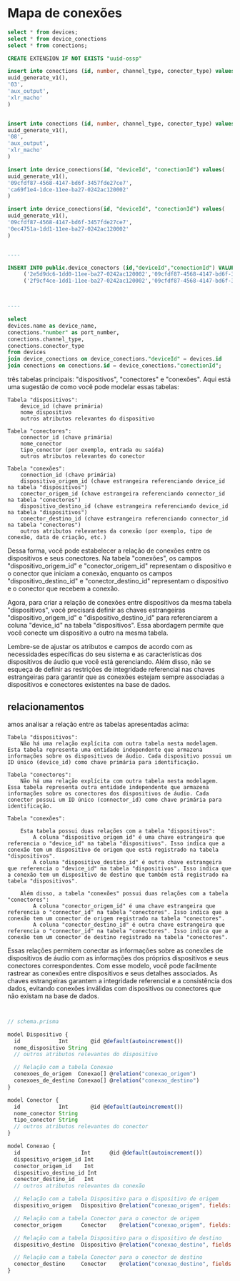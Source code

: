 # Mapa de conexões

```sql
select * from devices;
select * from device_conections
select * from conections;

CREATE EXTENSION IF NOT EXISTS "uuid-ossp"

insert into conections (id, number, channel_type, conector_type) values(
uuid_generate_v1(),
'03',
'aux_output',
'xlr_macho'
)


insert into conections (id, number, channel_type, conector_type) values(
uuid_generate_v1(),
'08',
'aux_output',
'xlr_macho'
)

insert into device_conections(id, "deviceId", "conectionId") values(
uuid_generate_v1(),
'09cfdf87-4568-4147-bd6f-3457fde27ce7',
'ca69f1e4-1dce-11ee-ba27-0242ac120002'
)

insert into device_conections(id, "deviceId", "conectionId") values(
uuid_generate_v1(),
'09cfdf87-4568-4147-bd6f-3457fde27ce7',
'0ec4751a-1dd1-11ee-ba27-0242ac120002'
)


----

INSERT INTO public.device_conectors (id,"deviceId","conectionId") VALUES
	 ('2e5d9dc6-1dd0-11ee-ba27-0242ac120002','09cfdf87-4568-4147-bd6f-3457fde27ce7','ca69f1e4-1dce-11ee-ba27-0242ac120002'),
	 ('2f9cf4ce-1dd1-11ee-ba27-0242ac120002','09cfdf87-4568-4147-bd6f-3457fde27ce7','0ec4751a-1dd1-11ee-ba27-0242ac120002');



----

select
devices.name as device_name,
conections."number" as port_number,
conections.channel_type,
conections.conector_type 
from devices
join device_conections on device_conections."deviceId" = devices.id 
join conections on conections.id = device_conections."conectionId";
```



 três tabelas principais: "dispositivos", "conectores" e "conexões". Aqui está uma sugestão de como você pode modelar essas tabelas:

    Tabela "dispositivos":
        device_id (chave primária)
        nome_dispositivo
        outros atributos relevantes do dispositivo

    Tabela "conectores":
        connector_id (chave primária)
        nome_conector
        tipo_conector (por exemplo, entrada ou saída)
        outros atributos relevantes do conector

    Tabela "conexões":
        connection_id (chave primária)
        dispositivo_origem_id (chave estrangeira referenciando device_id na tabela "dispositivos")
        conector_origem_id (chave estrangeira referenciando connector_id na tabela "conectores")
        dispositivo_destino_id (chave estrangeira referenciando device_id na tabela "dispositivos")
        conector_destino_id (chave estrangeira referenciando connector_id na tabela "conectores")
        outros atributos relevantes da conexão (por exemplo, tipo de conexão, data de criação, etc.)

Dessa forma, você pode estabelecer a relação de conexões entre os dispositivos e seus conectores. Na tabela "conexões", os campos "dispositivo_origem_id" e "conector_origem_id" representam o dispositivo e o conector que iniciam a conexão, enquanto os campos "dispositivo_destino_id" e "conector_destino_id" representam o dispositivo e o conector que recebem a conexão.

Agora, para criar a relação de conexões entre dispositivos da mesma tabela "dispositivos", você precisará definir as chaves estrangeiras "dispositivo_origem_id" e "dispositivo_destino_id" para referenciarem a coluna "device_id" na tabela "dispositivos". Essa abordagem permite que você conecte um dispositivo a outro na mesma tabela.

Lembre-se de ajustar os atributos e campos de acordo com as necessidades específicas do seu sistema e as características dos dispositivos de áudio que você está gerenciando. Além disso, não se esqueça de definir as restrições de integridade referencial nas chaves estrangeiras para garantir que as conexões estejam sempre associadas a dispositivos e conectores existentes na base de dados.

## relacionamentos

amos analisar a relação entre as tabelas apresentadas acima:

    Tabela "dispositivos":
        Não há uma relação explícita com outra tabela nesta modelagem. Esta tabela representa uma entidade independente que armazena informações sobre os dispositivos de áudio. Cada dispositivo possui um ID único (device_id) como chave primária para identificação.

    Tabela "conectores":
        Não há uma relação explícita com outra tabela nesta modelagem. Essa tabela representa outra entidade independente que armazena informações sobre os conectores dos dispositivos de áudio. Cada conector possui um ID único (connector_id) como chave primária para identificação.

    Tabela "conexões":

        Esta tabela possui duas relações com a tabela "dispositivos":
            A coluna "dispositivo_origem_id" é uma chave estrangeira que referencia o "device_id" na tabela "dispositivos". Isso indica que a conexão tem um dispositivo de origem que está registrado na tabela "dispositivos".
            A coluna "dispositivo_destino_id" é outra chave estrangeira que referencia o "device_id" na tabela "dispositivos". Isso indica que a conexão tem um dispositivo de destino que também está registrado na tabela "dispositivos".

        Além disso, a tabela "conexões" possui duas relações com a tabela "conectores":
            A coluna "conector_origem_id" é uma chave estrangeira que referencia o "connector_id" na tabela "conectores". Isso indica que a conexão tem um conector de origem registrado na tabela "conectores".
            A coluna "conector_destino_id" é outra chave estrangeira que referencia o "connector_id" na tabela "conectores". Isso indica que a conexão tem um conector de destino registrado na tabela "conectores".

Essas relações permitem conectar as informações sobre as conexões de dispositivos de áudio com as informações dos próprios dispositivos e seus conectores correspondentes. Com esse modelo, você pode facilmente rastrear as conexões entre dispositivos e seus detalhes associados. As chaves estrangeiras garantem a integridade referencial e a consistência dos dados, evitando conexões inválidas com dispositivos ou conectores que não existam na base de dados.


```js


// schema.prisma

model Dispositivo {
  id            Int       @id @default(autoincrement())
  nome_dispositivo String
  // outros atributos relevantes do dispositivo

  // Relação com a tabela Conexao
  conexoes_de_origem  Conexao[] @relation("conexao_origem")
  conexoes_de_destino Conexao[] @relation("conexao_destino")
}

model Conector {
  id            Int       @id @default(autoincrement())
  nome_conector String
  tipo_conector String
  // outros atributos relevantes do conector
}

model Conexao {
  id                   Int      @id @default(autoincrement())
  dispositivo_origem_id Int
  conector_origem_id    Int
  dispositivo_destino_id Int
  conector_destino_id   Int
  // outros atributos relevantes da conexão

  // Relação com a tabela Dispositivo para o dispositivo de origem
  dispositivo_origem   Dispositivo @relation("conexao_origem", fields: [dispositivo_origem_id], references: [id])

  // Relação com a tabela Conector para o conector de origem
  conector_origem      Conector    @relation("conexao_origem", fields: [conector_origem_id], references: [id])

  // Relação com a tabela Dispositivo para o dispositivo de destino
  dispositivo_destino  Dispositivo @relation("conexao_destino", fields: [dispositivo_destino_id], references: [id])

  // Relação com a tabela Conector para o conector de destino
  conector_destino     Conector    @relation("conexao_destino", fields: [conector_destino_id], references: [id])
}

```